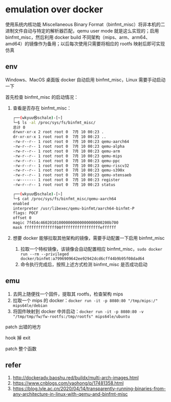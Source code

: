 # emulation over docker

使用系统内核功能 Miscellaneous Binary Format（binfmt_misc）将非本机的二进制文件自动与特定的解析器匹配，qemu user mode 就是这么实现的；启用 binfmt_misc，然后利用 docker build 不同架构（mips、arm、arm64、amd64）的镜像作为备用；以后每次使用只需要将相应的 rootfs 映射后即可实现仿真

## env

Windows、MacOS 桌面版 docker 自动启用 binfmt_misc，Linux 需要手动启动一下

首先检查 binfmt_misc 的启动情况：

1.   查看是否存在 binfmt_misc：

     ```bash
     ┌──(wkyuu㉿schale)-[~]
     └─$ ls -al /proc/sys/fs/binfmt_misc/
     总计 0
     drwxr-xr-x 2 root root 0  7月 10 00:23 .
     dr-xr-xr-x 1 root root 0  7月 10 00:23 ..
     -rw-r--r-- 1 root root 0  7月 10 00:23 qemu-aarch64
     -rw-r--r-- 1 root root 0  7月 10 00:23 qemu-alpha
     -rw-r--r-- 1 root root 0  7月 10 00:23 qemu-arm
     -rw-r--r-- 1 root root 0  7月 10 00:23 qemu-mips
     -rw-r--r-- 1 root root 0  7月 10 00:23 qemu-ppc
     -rw-r--r-- 1 root root 0  7月 10 00:23 qemu-riscv32
     -rw-r--r-- 1 root root 0  7月 10 00:23 qemu-s390x
     -rw-r--r-- 1 root root 0  7月 10 00:23 qemu-xtensaeb
     --w------- 1 root root 0  7月 10 00:23 register
     -rw-r--r-- 1 root root 0  7月 10 00:23 status
     
     ┌──(wkyuu㉿schale)-[~]
     └─$ cat /proc/sys/fs/binfmt_misc/qemu-aarch64
     enabled
     interpreter /usr/libexec/qemu-binfmt/aarch64-binfmt-P
     flags: POCF
     offset 0
     magic 7f454c460201010000000000000000000200b700
     mask ffffffffffffff00fffffffffffffffffeffffff
     ```

2.   想要 docker 能够拉取其他架构的镜像，需要手动配置一下启用 binfmt_misc

     1.   拉取一个特权镜像，该镜像会自动配置相应 binfmt_misc，`sudo docker run --rm --privileged docker/binfmt:a7996909642ee92942dcd6cff44b9b95f08dad64`
     2.   命令执行完成后，按照上述方式检测 binfmt_misc 是否成功启动

## emu

1.   去网上随便找一个固件，提取其 rootfs，检查架构 mips
2.   拉取一个 mips 的 docker：`docker run -it -p 8080:80 "/tmp/mips:/" mips64le/debian`
3.   将固件映射到 docker 中并启动：`docker run -it -p 8080:80 -v "/tmp/tmp/fw/fw-rootfs:/tmp/rootfs" mips64le/ubuntu`



patch 出错的地方

hook 掉 exit

patch 整个函数

## refer

1.   http://dockeradv.baoshu.red/buildx/multi-arch-images.html
2.   https://www.cnblogs.com/yaohong/p/17481358.html
3.   https://blog.lyle.ac.cn/2020/04/14/transparently-running-binaries-from-any-architecture-in-linux-with-qemu-and-binfmt-misc